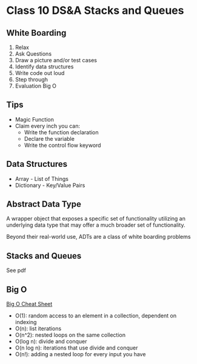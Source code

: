 Class 10 DS&A Stacks and Queues
===

## White Boarding

1. Relax
1. Ask Questions
1. Draw a picture and/or test cases
1. Identify data structures
1. Write code out loud
1. Step through
1. Evaluation Big O

## Tips

* Magic Function
* Claim every inch you can:
    * Write the function declaration
    * Declare the variable
    * Write the control flow keyword

## Data Structures

* Array - List of Things
* Dictionary - Key/Value Pairs

## Abstract Data Type

A wrapper object that exposes a specific set of functionality
utilizing an underlying data type that may offer a much broader
set of functionality.

Beyond their real-world use, ADTs are a class of white 
boarding problems

## Stacks and Queues

See pdf

## Big O

[Big O Cheat Sheet](http://bigocheatsheet.com/)

* O(1): random access to an element in a collection, dependent on indexing
* O(n): list iterations
* O(n^2): nested loops on the same collection
* O(log n): divide and conquer
* O(n log n): iterations that use divide and conquer
* O(n!): adding a nested loop for every input you have
